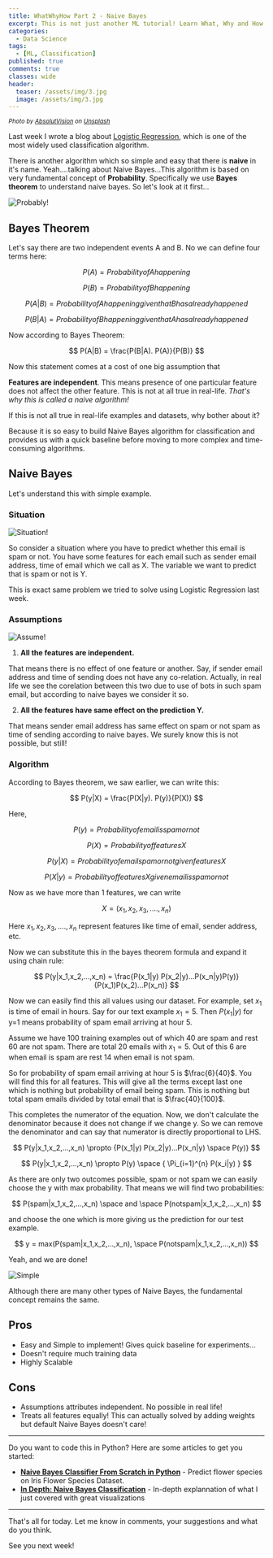 ```yaml
---
title: WhatWhyHow Part 2 - Naive Bayes
excerpt: This is not just another ML tutorial! Learn What, Why and How of most naive machine learning classification algorithm!
categories:
  - Data Science
tags:
  - [ML, Classification]
published: true
comments: true
classes: wide
header:
  teaser: /assets/img/3.jpg
  image: /assets/img/3.jpg
---
```

<small>*<span>Photo by <a href="https://unsplash.com/@freegraphictoday"> AbsolutVision</a> on <a href="https://unsplash.com/photos/bSlHKWxxXak">Unsplash</a></span>*</small>

Last week I wrote a blog about [Logistic Regression](https://blackbird71sr.github.io/blog/data%20science/WhatWhyHow1-Logistic-Regression/), which is one of the most widely used classification algorithm. 

There is another algorithm which so simple and easy that there is **naive** in it's name. Yeah....talking about Naive Bayes...This algorithm is based on very fundamental concept of **Probability**. Specifically we use **Bayes theorem** to understand naive bayes. So let's look at it first...

![Probably!](https://media.giphy.com/media/WUsh2fu9dAFHn86bM1/giphy.gif)

## Bayes Theorem

Let's say there are two independent events A and B. No we can define four terms here:

$$
P(A) = Probability of A happening
$$

$$
P(B) = Probability of B happening
$$

$$
P(A|B) = Probability of A happening given that B has already happened
$$

$$
P(B|A) = Probability of B happening given that A has already happened
$$

Now according to Bayes Theorem:

$$
P(A|B) = \frac{P(B|A). P(A)}{P(B)}
$$

Now this statement comes at a cost of one big assumption that

**Features are independent**.
This means presence of one particular feature does not affect the other feature. This is not at all true in real-life. *That's why this is called a naive algorithm!*

If this is not all true in real-life examples and datasets, why bother about it?

Because it is so easy to build Naive Bayes algorithm for classification and provides us with a quick baseline before moving to more complex and time-consuming algorithms.

## Naive Bayes

Let's understand this with simple example.

### Situation

![Situation!](https://media.giphy.com/media/W0VtJNnBAtyEuxyE4g/giphy.gif)

So consider a situation where you have to predict whether this email is spam or not. You have some features for each email such as sender email address, time of email which we call as X. The variable we want to predict that is spam or not is Y. 

This is exact same problem we tried to solve using Logistic Regression last week.

### Assumptions

![Assume!](https://media.giphy.com/media/GHc1i70ZAUBcA/giphy.gif)

1. **All the features are independent.**

That means there is no effect of one feature or another. Say, if sender email address and time of sending does not have any co-relation. Actually, in real life we see the corelation between this two due to use of bots in such spam email, but according to naive bayes we consider it so. 


2. **All the features have same effect on the prediction Y.**

That means sender email address has same effect on spam or not spam as time of sending according to naive bayes. We surely know this is not possible, but still!


### Algorithm

According to Bayes theorem, we saw earlier, we can write this:

$$
P(y|X) = \frac{P(X|y). P(y)}{P(X)}
$$

Here,

$$
P(y) = Probability of email is spam or not
$$

$$
P(X) = Probability of features X
$$

$$
P(y|X) = Probability of email spam or not given features X
$$

$$
P(X|y) = Probability of features X given email is spam or not
$$


Now as we have more than 1 features, we can write

$$
X = (x_1, x_2, x_3, ...., x_n)
$$

Here $x_1, x_2, x_3, ...., x_n$ represent features like time of email, sender address, etc.

Now we can substitute this in the bayes theorem formula and expand it using chain rule:

$$
P(y|x_1,x_2,...,x_n) = \frac{P(x_1|y) P(x_2|y)...P(x_n|y)P(y)}{P(x_1)P(x_2)...P(x_n)}
$$

Now we can easily find this all values using our dataset. For example, set $x_1$ is time of email in hours. Say for our text example $x_1 = 5$. Then $P(x_1|y)$ for y=1 means probability of spam email arriving at hour 5. 

Assume we have 100 training examples out of which 40 are spam and rest 60 are not spam. There are total 20 emails with $x_1 = 5$. Out of this 6 are when email is spam are rest 14 when email is not spam.

So for probability of spam email arriving at hour 5 is $\frac{6}{40}$. You will find this for all features. This will give all the terms except last one which is nothing but probability of email being spam. This is nothing but total spam emails divided by total email that is  $\frac{40}{100}$.

This completes the numerator of the equation. Now, we don't calculate the denominator because it does not change if we change y. So we can remove the denominator and can say that numerator is directly proportional to LHS.

$$
P(y|x_1,x_2,...,x_n) \propto {P(x_1|y) P(x_2|y)...P(x_n|y) \space P(y)}
$$

$$
P(y|x_1,x_2,...,x_n) \propto P(y) \space  { \Pi_{i=1}^{n} P(x_i|y) }
$$

As there are only two outcomes possible, spam or not spam we can easily choose the y with max probability. That means we will find two probabilities:

$$
P(spam|x_1,x_2,...,x_n) \space and \space P(notspam|x_1,x_2,...,x_n)
$$

and choose the one which is more giving us the prediction for our test example.

$$
y = max(P(spam|x_1,x_2,...,x_n), \space P(notspam|x_1,x_2,...,x_n))
$$

Yeah, and we are done!

![Simple](https://media.giphy.com/media/dWy2WwcB3wvX8QA1Iu/giphy.gif)

Although there are many other types of Naive Bayes, the fundamental concept remains the same.

## Pros

- Easy and Simple to implement! Gives quick baseline for experiments...
- Doesn't require much training data
- Highly Scalable

## Cons

- Assumptions attributes independent. No possible in real life!
- Treats all features equally! This can actually solved by adding weights but default Naive Bayes doesn't care!

---
Do you want to code this in Python? Here are some articles to get you started:
  
- **[Naive Bayes Classifier From Scratch in Python](https://machinelearningmastery.com/naive-bayes-classifier-scratch-python/)** - Predict flower species on Iris Flower Species Dataset.
- **[In Depth: Naive Bayes Classification](https://jakevdp.github.io/PythonDataScienceHandbook/05.05-naive-bayes.html)** - In-depth explannation of what I just covered with great visualizations

---
That's all for today. Let me know in comments, your suggestions and what do you think. 

See you next week!  